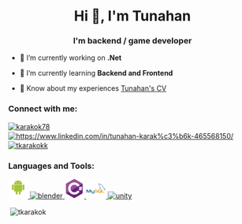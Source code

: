 
<h1 align="center">Hi 👋, I'm Tunahan</h1>
<h3 align="center">I'm backend / game developer</h3>

- 🔭 I’m currently working on **.Net**

- 🌱 I’m currently learning **Backend and Frontend**

- 📄 Know about my experiences [Tunahan's CV]()

<h3 align="left">Connect with me:</h3>
<p align="left">
<a href="https://twitter.com/karakok78" target="blank"><img align="center" src="https://raw.githubusercontent.com/rahuldkjain/github-profile-readme-generator/master/src/images/icons/Social/twitter.svg" alt="karakok78" height="30" width="40" /></a>
<a href="[https://linkedin.com/in/tunahan-karak%c3%b6k-465568150/](https://www.linkedin.com/in/tkarakok/)" target="blank"><img align="center" src="https://raw.githubusercontent.com/rahuldkjain/github-profile-readme-generator/master/src/images/icons/Social/linked-in-alt.svg" alt="https://www.linkedin.com/in/tunahan-karak%c3%b6k-465568150/" height="30" width="40" /></a>
<a href="https://instagram.com/tkarakokk" target="blank"><img align="center" src="https://raw.githubusercontent.com/rahuldkjain/github-profile-readme-generator/master/src/images/icons/Social/instagram.svg" alt="tkarakokk" height="30" width="40" /></a>
</p>

<h3 align="left">Languages and Tools:</h3>
<p align="left"> <a href="https://developer.android.com" target="_blank" rel="noreferrer"> <img src="https://raw.githubusercontent.com/devicons/devicon/master/icons/android/android-original-wordmark.svg" alt="android" width="40" height="40"/> </a> <a href="https://www.blender.org/" target="_blank" rel="noreferrer"> <img src="https://download.blender.org/branding/community/blender_community_badge_white.svg" alt="blender" width="40" height="40"/> </a> <a href="https://www.w3schools.com/cs/" target="_blank" rel="noreferrer"> <img src="https://raw.githubusercontent.com/devicons/devicon/master/icons/csharp/csharp-original.svg" alt="csharp" width="40" height="40"/> </a> <a href="https://www.mysql.com/" target="_blank" rel="noreferrer"> <img src="https://raw.githubusercontent.com/devicons/devicon/master/icons/mysql/mysql-original-wordmark.svg" alt="mysql" width="40" height="40"/> </a> <a href="https://unity.com/" target="_blank" rel="noreferrer"> <img src="https://www.vectorlogo.zone/logos/unity3d/unity3d-icon.svg" alt="unity" width="40" height="40"/> </a> </p>

<p>&nbsp;<img align="center" src="https://github-readme-stats.vercel.app/api?username=tkarakok&show_icons=true&locale=en" alt="tkarakok" /></p>
